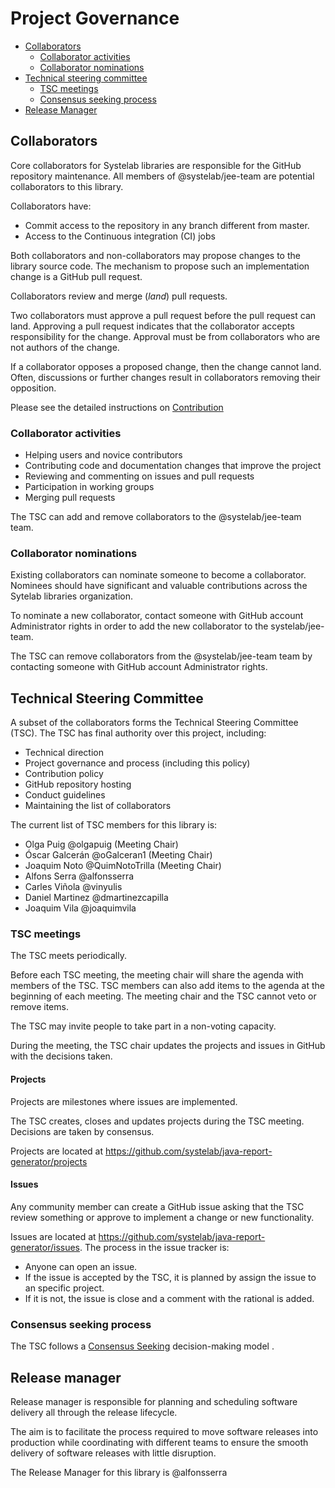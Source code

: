 
# Project Governance

<!-- TOC -->

* [Collaborators](#collaborators)
  * [Collaborator activities](#collaborator-activities)
  * [Collaborator nominations](#collaborator-nominations)
* [Technical steering committee](#technical-steering-committee)
  * [TSC meetings](#tsc-meetings)
  * [Consensus seeking process](#consensus-seeking-process)
* [Release Manager](#release-manager)

<!-- /TOC -->


## Collaborators

Core collaborators for Systelab libraries are responsible for the GitHub repository maintenance. 
All members of @systelab/jee-team are potential collaborators to this library.

Collaborators have:

* Commit access to the repository in any branch different from master.
* Access to the Continuous integration (CI) jobs

Both collaborators and non-collaborators may propose changes to the library source code. 
The mechanism to propose such an implementation change is a GitHub pull request.

Collaborators review and merge (_land_) pull requests.

Two collaborators must approve a pull request before the pull request can land. 
Approving a pull request indicates that the collaborator accepts
responsibility for the change. Approval must be from collaborators who are not
authors of the change.

If a collaborator opposes a proposed change, then the change cannot land. Often, discussions or further changes
result in collaborators removing their opposition.

Please see the detailed instructions on [Contribution](https://github.com/systelab/java-report-generator/blob/master/CONTRIBUTING.md)

### Collaborator activities

* Helping users and novice contributors
* Contributing code and documentation changes that improve the project
* Reviewing and commenting on issues and pull requests
* Participation in working groups
* Merging pull requests

The TSC can add and remove collaborators to the @systelab/jee-team team.

### Collaborator nominations

Existing collaborators can nominate someone to become a collaborator. Nominees
should have significant and valuable contributions across the Sytelab libraries
organization.

To nominate a new collaborator, contact someone with GitHub account Administrator rights in order to add the new collaborator to the systelab/jee-team.

The TSC can remove collaborators from the @systelab/jee-team team by contacting someone with GitHub account Administrator rights.

## Technical Steering Committee

A subset of the collaborators forms the Technical Steering Committee (TSC).
The TSC has final authority over this project, including:

* Technical direction
* Project governance and process (including this policy)
* Contribution policy
* GitHub repository hosting
* Conduct guidelines
* Maintaining the list of collaborators

The current list of TSC members for this library is:

- Olga Puig @olgapuig (Meeting Chair)
- Óscar Galcerán @oGalceran1 (Meeting Chair)
- Joaquim Noto @QuimNotoTrilla (Meeting Chair)
- Alfons Serra @alfonsserra
- Carles Viñola @vinyulis
- Daniel Martinez @dmartinezcapilla
- Joaquim Vila @joaquimvila

### TSC meetings

The TSC meets periodically.

Before each TSC meeting, the meeting chair will share the agenda with members of
the TSC. TSC members can also add items to the agenda at the beginning of each
meeting. The meeting chair and the TSC cannot veto or remove items.

The TSC may invite people to take part in a non-voting capacity.

During the meeting, the TSC chair updates the projects and issues in GitHub with the decisions taken.

#### Projects

Projects are milestones where issues are implemented.

The TSC creates, closes and updates projects during the TSC meeting. Decisions are taken by consensus.

Projects are located at https://github.com/systelab/java-report-generator/projects

#### Issues
Any community member can create a GitHub issue asking that the TSC review something or approve to implement a change or new functionality.

Issues are located at https://github.com/systelab/java-report-generator/issues. The process in
the issue tracker is:

* Anyone can open an issue.
* If the issue is accepted by the TSC, it is planned by assign the issue to an specific project. 
* If it is not, the issue is close and a comment with the rational is added.


### Consensus seeking process

The TSC follows a [Consensus Seeking](https://en.wikipedia.org/wiki/Consensus_decision-making) decision-making model .


## Release manager

Release manager is responsible for planning and scheduling software delivery all through the release lifecycle.

The aim is to facilitate the process required to move software releases into production while coordinating with different teams to ensure the smooth delivery of software releases with little disruption. 

The Release Manager for this library is @alfonsserra
